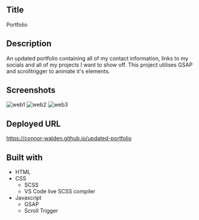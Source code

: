 ## Title
Portfolio

## Description
An updated portfolio containing all of my contact information, links to my socials and all of my projects I want to show off. This project utilises GSAP and scrolltrigger to animate it's elements.

## Screenshots
![web1](https://user-images.githubusercontent.com/20080981/106904364-05a77200-674b-11eb-988f-1b2a9db274bd.PNG)
![web2](https://user-images.githubusercontent.com/20080981/106904372-0809cc00-674b-11eb-9c69-472a0cbf7a1a.PNG)
![web3](https://user-images.githubusercontent.com/20080981/106904376-093af900-674b-11eb-8161-48204b4827fb.PNG)

## Deployed URL
https://connor-walden.github.io/updated-portfolio

## Built with
- HTML
- CSS
  - SCSS
  - VS Code live SCSS compiler
- Javascript
  - GSAP
  - Scroll Trigger
